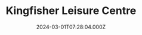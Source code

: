 ---
date: 2024-03-01T07:28:04.000Z
title: Kingfisher Leisure Centre
latitude: 52.03620184015773
longitude: 0.7340587308937416
category: checkin
---